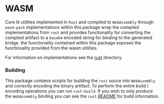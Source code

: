 # WASM

Core lit utilities implemented in `Rust` and compiled to `WebAssembly` through `wasm-pack` implementations within this package wrap the compiled implementations from `rust` and provides functionality for converting the compiled artifact to a `base64` encoded string for binding to the generated bridge. the functionality contained within this package exposes the functinoality provided from the wasm utilities.

For information on implementations see the [rust](./rust/README.md) directory.

### Building

This package contanis scripts for building the `rust` souce into `WebAssembly` and correctly encoding the binary artifact.
To perform the entire build / encoding operations you can run `rust:build`. If you wish to only produce the `WebAssembly` binding you can see the `rust` [README](./rust//README.md) for build information.
